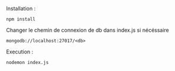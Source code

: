 Installation :

`npm install`

Changer le chemin de connexion de db dans index.js si nécéssaire

`mongodb://localhost:27017/<db>`

Execution :

`nodemon index.js`

